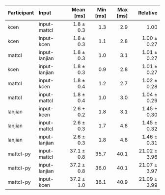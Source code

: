 | Participant | Input | Mean [ms] | Min [ms] | Max [ms] | Relative |
|:---|:---|---:|---:|---:|---:|
| kcen | input-mattcl | 1.8 ± 0.3 | 1.3 | 2.9 | 1.00 |
| kcen | input-kcen | 1.8 ± 0.3 | 1.1 | 2.8 | 1.00 ± 0.27 |
| mattcl | input-lanjian | 1.8 ± 0.3 | 1.0 | 3.1 | 1.01 ± 0.27 |
| kcen | input-lanjian | 1.8 ± 0.3 | 0.9 | 2.8 | 1.01 ± 0.27 |
| mattcl | input-kcen | 1.8 ± 0.4 | 1.2 | 2.7 | 1.02 ± 0.28 |
| mattcl | input-mattcl | 1.8 ± 0.4 | 1.0 | 3.0 | 1.04 ± 0.29 |
| lanjian | input-kcen | 2.6 ± 0.2 | 1.8 | 3.1 | 1.45 ± 0.30 |
| lanjian | input-mattcl | 2.6 ± 0.3 | 1.7 | 4.8 | 1.45 ± 0.32 |
| lanjian | input-lanjian | 2.6 ± 0.3 | 1.8 | 4.8 | 1.46 ± 0.31 |
| mattcl-py | input-mattcl | 37.1 ± 0.8 | 35.7 | 40.1 | 21.02 ± 3.96 |
| mattcl-py | input-lanjian | 37.2 ± 0.8 | 36.0 | 40.1 | 21.07 ± 3.97 |
| mattcl-py | input-kcen | 37.2 ± 1.0 | 36.1 | 40.9 | 21.09 ± 3.99 |

